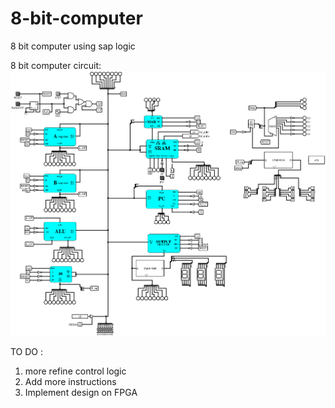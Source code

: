# 8-bit-computer
8 bit computer using sap logic

8 bit computer circuit:
![](https://github.com/ombhilare999/8-bit-computer/blob/master/Images%20and%20videos/main.png)


TO DO :
1. more refine control logic
2. Add more instructions
3. Implement design on FPGA
